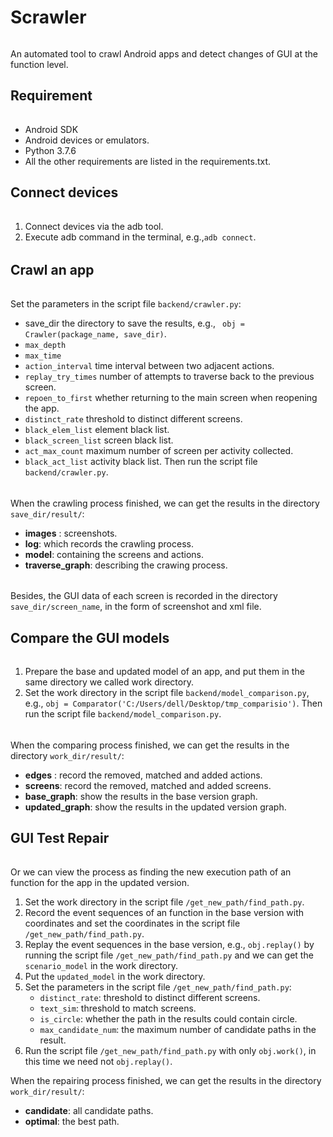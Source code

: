 # Scrawler 

######
An automated tool to crawl Android apps and detect changes of GUI at the function level.

## Requirement

######
* Android SDK 
* Android devices or emulators.
* Python 3.7.6
* All the other requirements are listed in the requirements.txt.

## Connect devices
######
1. Connect devices via the adb tool.
2. Execute adb command in the terminal, e.g.,`adb connect`.
######

## Crawl an app

######
Set the parameters in the script file  `backend/crawler.py`:
* save_dir  the directory to save the results, e.g., ` obj = Crawler(package_name, save_dir)`.  
* `max_depth`
* `max_time`
* `action_interval` time interval between two adjacent actions.
* `replay_try_times`  number of attempts to traverse back to the previous screen.
* `repoen_to_first` whether returning to the main screen when reopening the app.
* `distinct_rate`  threshold to distinct different screens.
* `black_elem_list` element black list.
* `black_screen_list` screen black list.
* `act_max_count` maximum number of screen per activity collected.
* `black_act_list` activity black list.
Then run the script file `backend/crawler.py`.

######
When the crawling process finished, we can get the results in the directory `save_dir/result/`:
 * **images** : screenshots.
 * **log**: which records the crawling process.
 * **model**: containing the screens and actions.
 * **traverse_graph**:  describing the crawing process.

######
Besides, the GUI data of each screen is recorded in the directory `save_dir/screen_name`, in the form of screenshot and xml file.

## Compare the GUI models
######

1. Prepare the base and updated model of an app, and put them in the same directory we called work directory.
2. Set the work directory in the script file `backend/model_comparison.py`, e.g., `obj = Comparator('C:/Users/dell/Desktop/tmp_comparisio')`.
Then run the script file `backend/model_comparison.py`.

######
When the comparing process finished, we can get the results in the directory `work_dir/result/`:
* **edges** : record the removed, matched and added actions.
* **screens**: record the removed, matched and added screens.
* **base_graph**: show the results in the base version graph.
* **updated_graph**:  show the results in the updated version graph.

## GUI Test Repair
######
Or we can view the process as finding the new execution path of an function for the app in the updated version.

1.  Set the work directory in the script file `/get_new_path/find_path.py`.
2. Record the event sequences of an function in the base version with coordinates and set the coordinates in the script file `/get_new_path/find_path.py`.
3. Replay the event sequences in the base version, e.g., `obj.replay()` by running the script file `/get_new_path/find_path.py` and we can get the `scenario_model` in the work directory.
4. Put the `updated_model` in the work directory.
5. Set the parameters in the script file `/get_new_path/find_path.py`:
   * `distinct_rate`: threshold to distinct different screens.
   * `text_sim`: threshold to match screens.
   * `is_circle`: whether the path in the results could contain circle.
   *  `max_candidate_num`: the maximum number of candidate paths in the result.
6.  Run the script file `/get_new_path/find_path.py`  with only `obj.work()`, in this time we need not `obj.replay()`.

When the repairing process finished, we can get the results in the directory `work_dir/result/`:
 * **candidate**: all candidate paths.
 * **optimal**: the best path.

